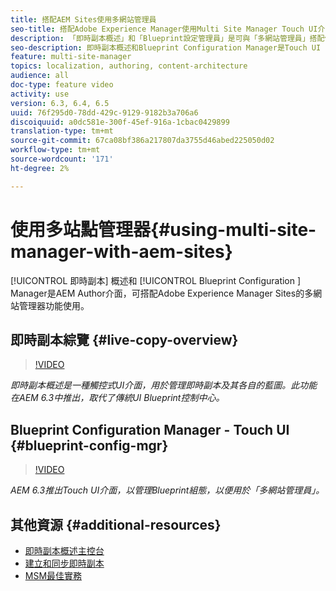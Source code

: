 ```yaml
---
title: 搭配AEM Sites使用多網站管理員
seo-title: 搭配Adobe Experience Manager使用Multi Site Manager Touch UI介面
description: 「即時副本概述」和「Blueprint設定管理員」是可與「多網站管理員」搭配使用的觸控UI介面。
seo-description: 即時副本概述和Blueprint Configuration Manager是Touch UI Enabled介面，可搭配Adobe Experience Manager使用多網站管理員。
feature: multi-site-manager
topics: localization, authoring, content-architecture
audience: all
doc-type: feature video
activity: use
version: 6.3, 6.4, 6.5
uuid: 76f295d0-78dd-429c-9129-9182b3a706a6
discoiquuid: a0dc581e-300f-45ef-916a-1cbac0429899
translation-type: tm+mt
source-git-commit: 67ca08bf386a217807da3755d46abed225050d02
workflow-type: tm+mt
source-wordcount: '171'
ht-degree: 2%

---
```



# 使用多站點管理器{#using-multi-site-manager-with-aem-sites}

[!UICONTROL 即時副本] 概述和 [!UICONTROL Blueprint Configuration ] Manager是AEM Author介面，可搭配Adobe Experience Manager Sites的多網站管理器功能使用。

## 即時副本綜覽 {#live-copy-overview}

>[!VIDEO](https://video.tv.adobe.com/v/17054/?quality=9&learn=on)

*即時副本概述是一種觸控式UI介面，用於管理即時副本及其各自的藍圖。此功能在AEM 6.3中推出，取代了傳統UI Blueprint控制中心。*

## Blueprint Configuration Manager - Touch UI {#blueprint-config-mgr}

>[!VIDEO](https://video.tv.adobe.com/v/17056/?quality=9&learn=on)

*AEM 6.3推出Touch UI介面，以管理Blueprint組態，以便用於「多網站管理員」。*

## 其他資源 {#additional-resources}

* [即時副本概述主控台](https://helpx.adobe.com/experience-manager/6-5/sites/administering/using/msm-livecopy-overview.html)
* [建立和同步即時副本](https://helpx.adobe.com/experience-manager/6-5/sites/administering/using/msm-livecopy.html)
* [MSM最佳實務](https://helpx.adobe.com/experience-manager/6-5/sites/administering/using/msm-best-practices.html)
